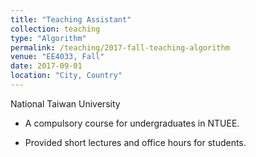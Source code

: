 ```yaml
---
title: "Teaching Assistant"
collection: teaching
type: "Algorithm"
permalink: /teaching/2017-fall-teaching-algorithm
venue: "EE4033, Fall"
date: 2017-09-01
location: "City, Country"
---
```

National Taiwan University

* A compulsory course for undergraduates in NTUEE.

* Provided short lectures and office hours for students. 


